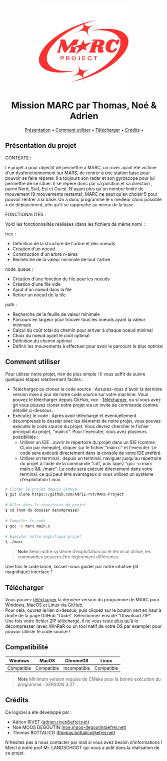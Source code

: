 <!-- Bonjour, nous avons choisi de rédiger notre fichier README en format Markdown (pour faire pro !). Par consèquent, il sera plus simple et surtout plus agréable à visualiser depuis GitHub ou depuis votre IDE préféré (CLion par exemple). Merci et bonne consultation ! -->

<h1 align="center">
  <br>
  <a href=""><img src="logo.png" alt="Markdownify" width="300"></a>
  <br>
  Mission MARC par Thomas, Noé & Adrien
  <br>
</h1>

<p align="center">
  <a href="#Présentation-du-projet">Présentation</a> •
  <a href="#Comment-utiliser">Comment utiliser</a> •
  <a href="#Télécharger">Télécharger</a> •
  <a href="#crédits">Crédits</a> •
</p>

## Présentation du projet
CONTEXTE :

Le projet a pour objectif de permettre à MARC, un rover ayant été victime d'un dysfonctionnement sur MARS, de rentrer à une station base pour pouvoir se faire réparer. 
Il a toujours son radar et son gyroscope pour lui permettre de se situer. 
Il se repère donc par sa position et sa direction , parmi Nord, Sud, Est et Ouest. N'ayant plus qu'un nombre limité de mouvement (9 mouvements restants), MARC ne peut qu'en choisir 5 pour pouvoir rentrer à la base. 
On a donc programmé le « meilleur choix possible » de déplacement, afin qu'il se rapproche au mieux de la base.

FONCTIONALITES :

Voici les fonctionnalités réalisées (dans les fichiers de même nom) :

tree : 
- Définition de la structure de l'arbre et des noeuds 
- Création d'un noeud 
- Construction d'un arbre n-aires 
- Recherche de la valeur minimale de tout l'arbre

node_queue : 
- Création d'une fonction de file pour les noeuds 
- Création d'une file vide 
- Ajout d'un noeud dans la file 
- Retirer un noeud de la file

path : 
- Recherche de la feuille de valeur minimale 
- Parcours en largeur pour trouver tous les noeuds ayant la valeur minimale 
- Calcul du coût total du chemin pour arriver à chaque noeud minimal 
- Choix du noeud ayant le coût optimal 
- Définition du chemin optimal 
- Définir les mouvements à effectuer pour avoir le parcours le plus optimal

## Comment utiliser

Pour utiliser notre projet, rien de plus simple ! Il vous suffit de suivre quelques étapes relativement faciles :
- Téléchargez ou clonez le code source : Assurez-vous d'avoir la dernière version mise à jour de notre code source sur votre machine. Vous pouvez le télécharger depuis GitHub, voir : <a href="#télécharger">Télécharger</a>, ou si vous avez git vous pouvez cloner notre projet via un invite de commande comme détaillé ci-dessous.
- Exécutez le code : Après avoir téléchargé et éventuellement décompressé le dossier avec les éléments de notre projet, vous pouvez exécuter le code source du projet. Vous devrez chercher le fichier principal du projet, "main.c". Pour l'exécuter, vous avez plusieurs possibilités :
    - Utiliser un IDE : ouvrir le répertoire du projet dans un IDE (comme CLion par exemple), cliquer sur le fichier "main.c" et l'exécuter. Le code sera exécuté directement dans la console de votre IDE préféré.
    - Utiliser un terminal : depuis un terminal, naviguer jusqu'au répertoire du projet à l'aide de la commande "cd", puis tapez "gcc -o marc main.c && ./marc". Le code sera exécuté directement dans votre terminal, ce qui peut être avantageux si vous utilisez un système d'exploitation Linux.


```bash
# Cloner le projet depuis GitHub
$ git clone https://github.com/Adri1-rvt/MARC-Project

# Aller dans le répertoire du projet
$ cd (nom du dossier decompresse)

# Compiler le code
$ gcc -o marc main.c

# Exécuter notre magnifique projet
$ ./marc
```

> **Note**
> Selon votre système d'exploitation ou le terminal utilisé, les commandes peuvent être légèrement différentes.

Une fois le code lancé, laissez-vous guider par notre intuitive (et magnifique) interface !

## Télécharger

Vous pouvez [télécharger](https://github.com/Adri1-rvt/Mission-MARC) la dernière version du programme de MARC pour Windows, MacOS et Linux via GitHub.
<br>Pour cela, ouvrez le lien ci-dessus, puis cliquez sur le bouton vert en haut à droite de la page GitHub "Code".
Sélectionnez ensuite "Download ZIP".
<br>Une fois votre fichier ZIP téléchargé, il ne vous reste plus qu'à le décompresser (avec WinRaR ou un tool natif de votre OS par exemple) pour pouvoir utiliser le code source !

## Compatibilité
| Windows | MacOS |   ChromeOS   |   Linux    | 
|:-------:|:-----:|:------------:|:----------:| 
|   Compatible   |  Compatible  | Incompatible | Compatible |
> **Note**
> Minimum version requise de CMake pour la bonne exécution du programme : VERSION 3.27

## Crédits

Ce logiciel a été développé par :

- Adrien RIVET (adrien.rivet@efrei.net)
- Noé MOOS DEGOUTIN (noe.moos-degoutin@efrei.net)
- Thomas BOTTALICO (thomas.bottalico@efrei.net)

N'hésitez pas à nous contacter par mail si vous avez besoin d'informations !
<br>Merci à notre prof Mr. LANDSCHOOT qui nous a aidé dans la réalisation de ce projet.
